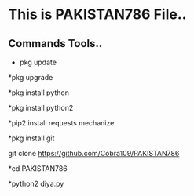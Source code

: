 # This is PAKISTAN786 File..

## Commands Tools..


* pkg update 

*pkg upgrade

*pkg install python 

*pkg install python2 

*pip2 install requests mechanize 

*pkg install git 

git clone https://github.com/Cobra109/PAKISTAN786 

*cd PAKISTAN786 

*python2 diya.py


